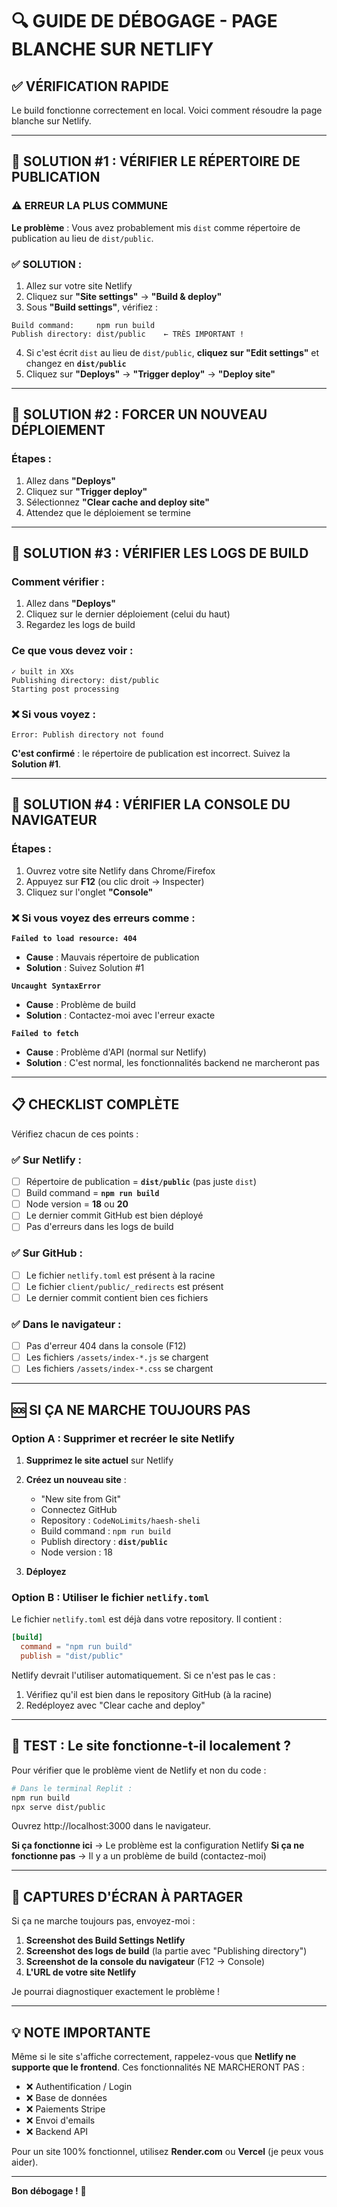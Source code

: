 # 🔍 GUIDE DE DÉBOGAGE - PAGE BLANCHE SUR NETLIFY

## ✅ VÉRIFICATION RAPIDE

Le build fonctionne correctement en local. Voici comment résoudre la page blanche sur Netlify.

---

## 🎯 SOLUTION #1 : VÉRIFIER LE RÉPERTOIRE DE PUBLICATION

### ⚠️ ERREUR LA PLUS COMMUNE

**Le problème** : Vous avez probablement mis `dist` comme répertoire de publication au lieu de `dist/public`.

### ✅ SOLUTION :

1. Allez sur votre site Netlify
2. Cliquez sur **"Site settings"** → **"Build & deploy"**
3. Sous **"Build settings"**, vérifiez :

```
Build command:     npm run build
Publish directory: dist/public    ← TRÈS IMPORTANT !
```

4. Si c'est écrit `dist` au lieu de `dist/public`, **cliquez sur "Edit settings"** et changez en **`dist/public`**
5. Cliquez sur **"Deploys"** → **"Trigger deploy"** → **"Deploy site"**

---

## 🎯 SOLUTION #2 : FORCER UN NOUVEAU DÉPLOIEMENT

### Étapes :

1. Allez dans **"Deploys"**
2. Cliquez sur **"Trigger deploy"**
3. Sélectionnez **"Clear cache and deploy site"**
4. Attendez que le déploiement se termine

---

## 🎯 SOLUTION #3 : VÉRIFIER LES LOGS DE BUILD

### Comment vérifier :

1. Allez dans **"Deploys"**
2. Cliquez sur le dernier déploiement (celui du haut)
3. Regardez les logs de build

### Ce que vous devez voir :

```
✓ built in XXs
Publishing directory: dist/public
Starting post processing
```

### ❌ Si vous voyez :

```
Error: Publish directory not found
```

**C'est confirmé** : le répertoire de publication est incorrect. Suivez la **Solution #1**.

---

## 🎯 SOLUTION #4 : VÉRIFIER LA CONSOLE DU NAVIGATEUR

### Étapes :

1. Ouvrez votre site Netlify dans Chrome/Firefox
2. Appuyez sur **F12** (ou clic droit → Inspecter)
3. Cliquez sur l'onglet **"Console"**

### ❌ Si vous voyez des erreurs comme :

**`Failed to load resource: 404`**
- **Cause** : Mauvais répertoire de publication
- **Solution** : Suivez Solution #1

**`Uncaught SyntaxError`**
- **Cause** : Problème de build
- **Solution** : Contactez-moi avec l'erreur exacte

**`Failed to fetch`**
- **Cause** : Problème d'API (normal sur Netlify)
- **Solution** : C'est normal, les fonctionnalités backend ne marcheront pas

---

## 📋 CHECKLIST COMPLÈTE

Vérifiez chacun de ces points :

### ✅ Sur Netlify :
- [ ] Répertoire de publication = **`dist/public`** (pas juste `dist`)
- [ ] Build command = **`npm run build`**
- [ ] Node version = **18** ou **20**
- [ ] Le dernier commit GitHub est bien déployé
- [ ] Pas d'erreurs dans les logs de build

### ✅ Sur GitHub :
- [ ] Le fichier `netlify.toml` est présent à la racine
- [ ] Le fichier `client/public/_redirects` est présent
- [ ] Le dernier commit contient bien ces fichiers

### ✅ Dans le navigateur :
- [ ] Pas d'erreur 404 dans la console (F12)
- [ ] Les fichiers `/assets/index-*.js` se chargent
- [ ] Les fichiers `/assets/index-*.css` se chargent

---

## 🆘 SI ÇA NE MARCHE TOUJOURS PAS

### Option A : Supprimer et recréer le site Netlify

1. **Supprimez le site actuel** sur Netlify
2. **Créez un nouveau site** :
   - "New site from Git"
   - Connectez GitHub
   - Repository : `CodeNoLimits/haesh-sheli`
   - Build command : `npm run build`
   - Publish directory : **`dist/public`**
   - Node version : 18

3. **Déployez**

### Option B : Utiliser le fichier `netlify.toml`

Le fichier `netlify.toml` est déjà dans votre repository. Il contient :

```toml
[build]
  command = "npm run build"
  publish = "dist/public"
```

Netlify devrait l'utiliser automatiquement. Si ce n'est pas le cas :

1. Vérifiez qu'il est bien dans le repository GitHub (à la racine)
2. Redéployez avec "Clear cache and deploy"

---

## 🧪 TEST : Le site fonctionne-t-il localement ?

Pour vérifier que le problème vient de Netlify et non du code :

```bash
# Dans le terminal Replit :
npm run build
npx serve dist/public
```

Ouvrez http://localhost:3000 dans le navigateur.

**Si ça fonctionne ici** → Le problème est la configuration Netlify
**Si ça ne fonctionne pas** → Il y a un problème de build (contactez-moi)

---

## 📸 CAPTURES D'ÉCRAN À PARTAGER

Si ça ne marche toujours pas, envoyez-moi :

1. **Screenshot des Build Settings Netlify**
2. **Screenshot des logs de build** (la partie avec "Publishing directory")
3. **Screenshot de la console du navigateur** (F12 → Console)
4. **L'URL de votre site Netlify**

Je pourrai diagnostiquer exactement le problème !

---

## 💡 NOTE IMPORTANTE

Même si le site s'affiche correctement, rappelez-vous que **Netlify ne supporte que le frontend**. Ces fonctionnalités NE MARCHERONT PAS :

- ❌ Authentification / Login
- ❌ Base de données
- ❌ Paiements Stripe
- ❌ Envoi d'emails
- ❌ Backend API

Pour un site 100% fonctionnel, utilisez **Render.com** ou **Vercel** (je peux vous aider).

---

**Bon débogage !** 🚀
